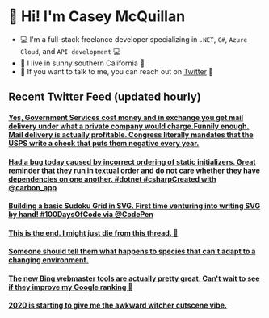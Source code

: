 # 👋 Hi! I'm Casey McQuillan

- 💻 I'm a full-stack freelance developer specializing in `.NET`, `C#`, `Azure Cloud`, and `API development` 💻
- 🌴 I live in sunny southern California 🌴
- 📲 If you want to talk to me, you can reach out on [Twitter](https://twitter.com/QuillCodes) 📲



## Recent Twitter Feed (updated hourly)

<!-- BEGIN TWEETS -->
#### [Yes, Government Services cost money and in exchange you get mail delivery under what a private company would charge.Funnily enough. Mail delivery is actually profitable. Congress literally mandates that the USPS write a check that puts them negative every year.](https://twitter.com/QuillCodes/status/1295068257502687235)

#### [Had a bug today caused by incorrect ordering of static initializers. Great reminder that they run in textual order and do not care whether they have dependencies on one another. #dotnet #csharpCreated with @carbon_app ](https://twitter.com/QuillCodes/status/1292882966629117952)

#### [Building a basic Sudoku Grid in SVG. First time venturing into writing SVG by hand! #100DaysOfCode   via @CodePen](https://twitter.com/QuillCodes/status/1292691952274612224)

#### [This is the end. I might just die from this thread. 🤣](https://twitter.com/QuillCodes/status/1291982246790828033)

#### [Someone should tell them what happens to species that can't adapt to a changing environment.](https://twitter.com/QuillCodes/status/1289970851169726465)

#### [The new Bing webmaster tools are actually pretty great. Can't wait to see if they improve my Google ranking 🧐](https://twitter.com/QuillCodes/status/1288577838564532224)

#### [2020 is starting to give me the awkward witcher cutscene vibe.](https://twitter.com/QuillCodes/status/1288155622005813253)
<!-- END TWEETS -->

<!--
**cmcquillan/cmcquillan** is a ✨ _special_ ✨ repository because its `README.md` (this file) appears on your GitHub profile.

Here are some ideas to get you started:

- 🔭 I’m currently working on ...
- 🌱 I’m currently learning ...
- 👯 I’m looking to collaborate on ...
- 🤔 I’m looking for help with ...
- 💬 Ask me about ...
- 📫 How to reach me: ...
- 😄 Pronouns: ...
- ⚡ Fun fact: ...
-->
